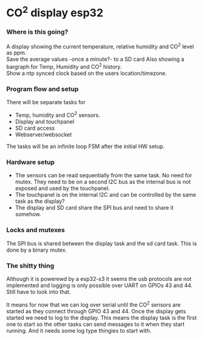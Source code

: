 # CO<sup>2</sup> display esp32

### Where is this going?

A display showing the current temperature, relative humidity and CO<sup>2</sup> level as ppm.<br>
Save the average values -once a minute?- to a SD card
Also showing a bargraph for Temp, Humidity and CO<sup>2</sup> history.<br>
Show a ntp synced clock based on the users location/timezone.

### Program flow and setup

There will be separate tasks for

- Temp, humidity and CO<sup>2</sup> sensors.
- Display and touchpanel
- SD card access
- Webserver/websocket

The tasks will be an infinite loop FSM after the initial HW setup. 

### Hardware setup

- The sensors can be read sequentially from the same task. No need for mutex. They need to be on a second I2C bus as the internal bus is not exposed and used by the touchpanel.
- The touchpanel is on the internal I2C and can be controlled by the same task as the display?
- The display and SD card share the SPI bus and need to share it somehow.

### Locks and mutexes

The SPI bus is shared between the display task and the sd card task. This is done by a binary mutex.

### The shitty thing

Although it is powerewd by a esp32-s3 it seems the usb protocols are not implemented and logging is only possible over UART on GPIOs 43 and 44. Still have to look into that.

It means for now that we can log over serial until the CO<sup>2</sup> sensors are started as they connect through GPIO 43 and 44. Once the display gets started we need to log to the display. This means the display task is the first one to start so the other tasks can send messages to it when they start running. And it needs some log type thingies to start with.

